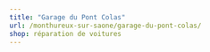 ```yaml
---
title: "Garage du Pont Colas"
url: /monthureux-sur-saone/garage-du-pont-colas/
shop: réparation de voitures
---
```

